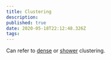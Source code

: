 ```yaml
---
title: Clustering
description: 
published: true
date: 2020-05-18T22:12:48.326Z
tags: 
---
```


Can refer to [dense](/chain/clustering/dense) or [shower](/chain/clustering/shower) clustering.